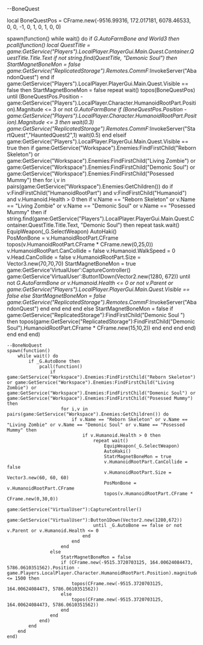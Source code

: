 --BoneQuest

local BoneQuestPos = CFrame.new(-9516.99316, 172.017181, 6078.46533, 0, 0, -1, 0, 1, 0, 1, 0, 0)

spawn(function()
        while wait() do
            if _G.AutoFarmBone and World3  then
                pcall(function()
                    local QuestTitle = game:GetService("Players").LocalPlayer.PlayerGui.Main.Quest.Container.QuestTitle.Title.Text
                    if not string.find(QuestTitle, "Demonic Soul") then
                        StartMagnetBoneMon = false
                        game:GetService("ReplicatedStorage").Remotes.CommF_:InvokeServer("AbandonQuest")
                    end
                    if game:GetService("Players").LocalPlayer.PlayerGui.Main.Quest.Visible == false then
                        StartMagnetBoneMon = false
                        repeat wait() topos(BoneQuestPos) until (BoneQuestPos.Position - game:GetService("Players").LocalPlayer.Character.HumanoidRootPart.Position).Magnitude <= 3 or not _G.AutoFarmBone
                        if (BoneQuestPos.Position - game:GetService("Players").LocalPlayer.Character.HumanoidRootPart.Position).Magnitude <= 3 then
                            wait(0.3)
                            game:GetService("ReplicatedStorage").Remotes.CommF_:InvokeServer("StartQuest","HauntedQuest2",1)
                            wait(0.5)
                        end
                    elseif game:GetService("Players").LocalPlayer.PlayerGui.Main.Quest.Visible == true then
                        if game:GetService("Workspace").Enemies:FindFirstChild("Reborn Skeleton") or game:GetService("Workspace").Enemies:FindFirstChild("Living Zombie") or game:GetService("Workspace").Enemies:FindFirstChild("Demonic Soul") or game:GetService("Workspace").Enemies:FindFirstChild("Posessed Mummy") then
                            for i,v in pairs(game:GetService("Workspace").Enemies:GetChildren()) do
                                if v:FindFirstChild("HumanoidRootPart") and v:FindFirstChild("Humanoid") and v.Humanoid.Health > 0 then
                                    if v.Name == "Reborn Skeleton" or v.Name == "Living Zombie" or v.Name == "Demonic Soul" or v.Name == "Posessed Mummy" then
                                        if string.find(game:GetService("Players").LocalPlayer.PlayerGui.Main.Quest.Container.QuestTitle.Title.Text, "Demonic Soul") then
                                            repeat task.wait()
                                                EquipWeapon(_G.SelectWeapon)
                                                AutoHaki()                                            
                                                PosMonBone = v.HumanoidRootPart.CFrame
                                                topos(v.HumanoidRootPart.CFrame * CFrame.new(0,25,0))
                                                v.HumanoidRootPart.CanCollide = false
                                                v.Humanoid.WalkSpeed = 0
                                                v.Head.CanCollide = false
                                                v.HumanoidRootPart.Size = Vector3.new(70,70,70)
                                                StartMagnetBoneMon = true
                                                game:GetService'VirtualUser':CaptureController()
                                                game:GetService'VirtualUser':Button1Down(Vector2.new(1280, 672))
                                            until not _G.AutoFarmBone or v.Humanoid.Health <= 0 or not v.Parent or game:GetService("Players").LocalPlayer.PlayerGui.Main.Quest.Visible == false
                                        else
                                            StartMagnetBoneMon = false
                                            game:GetService("ReplicatedStorage").Remotes.CommF_:InvokeServer("AbandonQuest")
                                        end
                                    end
                                end
                            end
                        else
                            StartMagnetBoneMon = false
                            if game:GetService("ReplicatedStorage"):FindFirstChild("Demonic Soul ") then
                             topos(game:GetService("ReplicatedStorage"):FindFirstChild("Demonic Soul").HumanoidRootPart.CFrame * CFrame.new(15,10,2))
                            end
                        end
                    end
                end)
            end
        end
    end)
    
    --BoneNoQuest
    spawn(function()
		while wait() do
			if _G.AutoBone then
				pcall(function()
					if game:GetService("Workspace").Enemies:FindFirstChild("Reborn Skeleton") or game:GetService("Workspace").Enemies:FindFirstChild("Living Zombie") or game:GetService("Workspace").Enemies:FindFirstChild("Domenic Soul") or game:GetService("Workspace").Enemies:FindFirstChild("Posessed Mummy") then
						for i,v in pairs(game:GetService("Workspace").Enemies:GetChildren()) do
							if v.Name == "Reborn Skeleton" or v.Name == "Living Zombie" or v.Name == "Demonic Soul" or v.Name == "Posessed Mummy" then
								if v.Humanoid.Health > 0 then
									repeat wait()
										EquipWeapon(_G.SelectWeapon)
										AutoHaki()
										StatrMagnetBoneMon = true
										v.HumanoidRootPart.CanCollide = false
										v.HumanoidRootPart.Size = Vector3.new(60, 60, 60)
										PosMonBone = v.HumanoidRootPart.CFrame
										topos(v.HumanoidRootPart.CFrame * CFrame.new(0,30,0))
										game:GetService("VirtualUser"):CaptureController()
                                        game:GetService("VirtualUser"):Button1Down(Vector2.new(1280,672))
									until _G.AutoBone == false or not v.Parent or v.Humanoid.Health <= 0
								end
							end
						end
					else
						StatrMagnetBoneMon = false
						if (CFrame.new(-9515.3720703125, 164.00624084473, 5786.0610351562).Position - game.Players.LocalPlayer.Character.HumanoidRootPart.Position).magnitude <= 1500 then
							topos(CFrame.new(-9515.3720703125, 164.00624084473, 5786.0610351562))
						else
							topos(CFrame.new(-9515.3720703125, 164.00624084473, 5786.0610351562))
						end
					end
				end)
			end
		end
	end)
